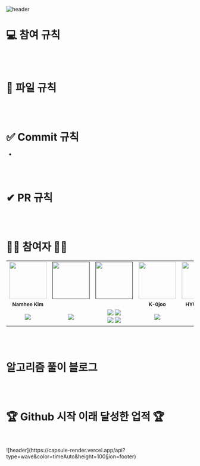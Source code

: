 
![header](https://capsule-render.vercel.app/api?type=waving&color=timeAuto&height=300&section=header&text=Algorithm%20Coding%20Study%&fontSize=50&animation=twinkling)

# 💻 참여 규칙

</br>
</br>

# 📁 파일 규칙

</br>
</br>

# ✅ Commit 규칙
- 

</br>
</br>

# ✔ PR 규칙


</br>
</br>

# 👩‍🌾 참여자 👨‍🌾
<table>
  <tr>
    <td align="center"><a href="https://github.com/nhee0410"><img src="https://avatars.githubusercontent.com/u/49919262?v=4?s=100" width="100px;" alt=""></td>
    <td align="center"><a href=""><img src="?v=4?s=100" width="100px;" alt=""></td>
    <td align="center"><a href=""><img src="?v=4?s=100" width="100px;" alt=""></td>
    <td align="center"><a href="https://github.com/K-0joo"><img src="https://avatars.githubusercontent.com/u/83263735?v=4?s=100" width="100px;" alt=""></td>  
    <td align="center"><a href="https://github.com/Hyun-Jiii"><img src="https://avatars.githubusercontent.com/u/81578775?v=4?s=100" width="100px;" alt=""></td>
  </tr>
  <tr>
    <td align="center"><sub><b>Namhee Kim</b></td>
    <td align="center"><sub><b></b></td>
    <td align="center"><sub><b></b></td>
    <td align="center"><sub><b>K-0joo</b></td>
    <td align="center"><sub><b>HYUNJI KIM</b></td>
  </tr>
  <tr>
    <td align="center"><img src="https://img.shields.io/badge/java-%23ED8B00.svg?style=flat-square&logo=java&logoColor=white"/>
    <td align="center"><img src="https://img.shields.io/badge/c++-%2300599C.svg?style=flat-square&logo=c%2B%2B&logoColor=white"/>
    <td align="center"><img src="https://img.shields.io/badge/c-%2300599C.svg?style=flat-square&logo=c&logoColor=white"/>  <img src="https://img.shields.io/badge/c++-%2300599C.svg?style=flat-square&logo=c%2B%2B&logoColor=white"/><br><img src="https://img.shields.io/badge/c%23-%23239120.svg?style=flat-square&logo=c-sharp&logoColor=white"/>  <img src="https://img.shields.io/badge/python-3670A0?style=flat-square&logo=python&logoColor=ffdd54"/></br>
    <td align="center"><img src="https://img.shields.io/badge/java-%23ED8B00.svg?style=flat-square&logo=java&logoColor=white"/>
    <td align="center"><img src="https://img.shields.io/badge/java-%23ED8B00.svg?style=flat-square&logo=java&logoColor=white"/>
  </tr>
</table>

</br>
</br>
  
# 알고리즘 풀이 블로그 


</br>
</br>

# 🏆 Github 시작 이래 달성한 업적 🏆

</br>
</br>
![header](https://capsule-render.vercel.app/api?type=wave&color=timeAuto&height=100&section=footer)
